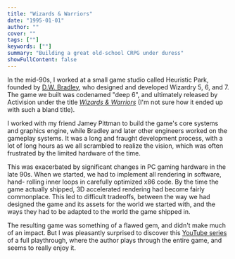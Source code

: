 ```yaml
---
title: "Wizards & Warriors"
date: "1995-01-01"
author: ""
cover: ""
tags: [""]
keywords: [""]
summary: "Building a great old-school CRPG under duress"
showFullContent: false
---
```


In the mid-90s, I worked at a small game studio called Heuristic Park, founded
by [D.W. Bradley](https://en.wikipedia.org/wiki/David_W._Bradley), who designed
and developed Wizardry 5, 6, and 7. The game we built was codenamed "deep 6",
and ultimately released by Activision under the title _[Wizards &
Warriors](https://www.gog.com/en/game/wizards_warriors)_ (I'm not sure how it
ended up with such a bland title).

I worked with my friend Jamey Pittman to build the game's core systems and
graphics engine, while Bradley and later other engineers worked on the gameplay
systems. It was a long and fraught development process, with a lot of long hours
as we all scrambled to realize the vision, which was often frustrated by the
limited hardware of the time.

This was exacerbated by significant changes in PC gaming hardware in the late
90s. When we started, we had to implement all rendering in software, hand-
rolling inner loops in carefully optimized x86 code. By the time the game
actually shipped, 3D accelerated rendering had become fairly commonplace. This
led to difficult tradeoffs, between the way we had designed the game and its
assets for the world we started with, and the ways they had to be adapted to the
world the game shipped in.

The resulting game was something of a flawed gem, and didn't make much of an
impact. But I was pleasantly surprised to discover this [YouTube
series](https://www.youtube.com/watch?v=QpjUAyKRq7A) of a full playthrough,
where the author plays through the entire game, and seems to really enjoy it.
